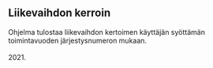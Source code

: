 ## Liikevaihdon kerroin

Ohjelma tulostaa liikevaihdon kertoimen käyttäjän syöttämän toimintavuoden järjestysnumeron mukaan.
<br/>
<br/>
2021.